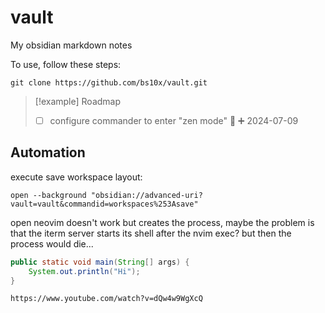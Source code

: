 
# vault

My obsidian markdown notes

To use, follow these steps:

```
git clone https://github.com/bs10x/vault.git
``` 


>[!example] Roadmap
>- [ ] configure commander to enter "zen mode" 🔽 ➕ 2024-07-09




## Automation

execute save workspace layout:
```
open --background "obsidian://advanced-uri?vault=vault&commandid=workspaces%253Asave"
```



open neovim doesn't work but creates the process, maybe the problem is that the iterm server starts its shell after the nvim exec? but then the process would die...




```java
public static void main(String[] args) {
	System.out.println("Hi");
}
```


```qrcode
https://www.youtube.com/watch?v=dQw4w9WgXcQ
```
